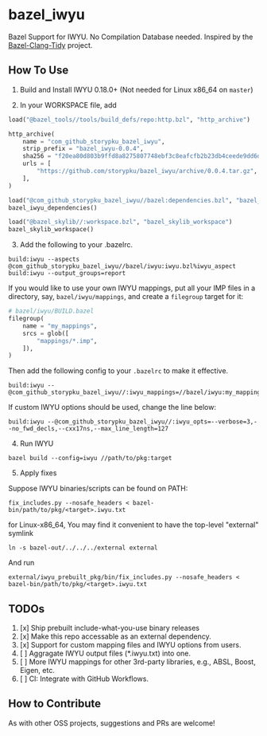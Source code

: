 # bazel_iwyu

Bazel Support for IWYU. No Compilation Database needed. 
Inspired by the [Bazel-Clang-Tidy](https://github.com/erenon/bazel_clang_tidy) project.

## How To Use

1. Build and Install IWYU 0.18.0+ (Not needed for Linux x86_64 on `master`)

2. In your WORKSPACE file, add

```python
load("@bazel_tools//tools/build_defs/repo:http.bzl", "http_archive")

http_archive(
    name = "com_github_storypku_bazel_iwyu",
    strip_prefix = "bazel_iwyu-0.0.4",
    sha256 = "f20ea80d803b9ffd8a8275807748ebf3c8eafcfb2b23db4ceede9dd6d3641ebe",
    urls = [
        "https://github.com/storypku/bazel_iwyu/archive/0.0.4.tar.gz",
    ],
)

load("@com_github_storypku_bazel_iwyu//bazel:dependencies.bzl", "bazel_iwyu_dependencies")
bazel_iwyu_dependencies()

load("@bazel_skylib//:workspace.bzl", "bazel_skylib_workspace")
bazel_skylib_workspace()
```

3. Add the following to your .bazelrc.

```
build:iwyu --aspects @com_github_storypku_bazel_iwyu//bazel/iwyu:iwyu.bzl%iwyu_aspect
build:iwyu --output_groups=report
```


If you would like to use your own IWYU mappings, put all your IMP files in a directory, say,
`bazel/iwyu/mappings`, and create a `filegroup` target for it:

```python
# bazel/iwyu/BUILD.bazel
filegroup(
    name = "my_mappings",
    srcs = glob([
        "mappings/*.imp",
    ]),
)
```

Then add the following config to your `.bazelrc` to make it effective.

```
build:iwyu --@com_github_storypku_bazel_iwyu//:iwyu_mappings=//bazel/iwyu:my_mappings
```

If custom IWYU options should be used, change the line below:

```
build:iwyu --@com_github_storypku_bazel_iwyu//:iwyu_opts=--verbose=3,--no_fwd_decls,--cxx17ns,--max_line_length=127
```

4. Run IWYU

```shell
bazel build --config=iwyu //path/to/pkg:target
```

5. Apply fixes

Suppose IWYU binaries/scripts can be found on PATH:

```shell
fix_includes.py --nosafe_headers < bazel-bin/path/to/pkg/<target>.iwyu.txt
```

for Linux-x86_64, You may find it convenient to have the top-level "external" symlink

```shell
ln -s bazel-out/../../../external external
```

And run

```shell
external/iwyu_prebuilt_pkg/bin/fix_includes.py --nosafe_headers < bazel-bin/path/to/pkg/<target>.iwyu.txt
```

## TODOs
1. [x] Ship prebuilt include-what-you-use binary releases
2. [x] Make this repo accessable as an external dependency.
3. [x] Support for custom mapping files and IWYU options from users.
4. [ ] Aggragate IWYU output files (*.iwyu.txt) into one.
5. [ ] More IWYU mappings for other 3rd-party libraries, e.g., ABSL, Boost, Eigen, etc.
6. [ ] CI: Integrate with GitHub Workflows.

## How to Contribute
As with other OSS projects, suggestions and PRs are welcome!

